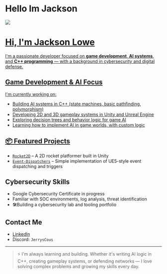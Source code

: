# Hello Im Jackson
<a href=https://www.linkedin.com/in/jackson-lowe-8b7431264/><img src="https://img.shields.io/badge/LinkedIn-Connect-blue?style=for-the-badge&logo=linkedin" />


#  Hi, I'm Jackson Lowe

I'm a passionate developer focused on **game development**, **AI systems**, and **C++ programming** — with a background in cybersecurity and digital defense.

##  Game Development & AI Focus

I'm currently working on:
- Building AI systems in C++ (state machines, basic pathfinding, polymorphism)
- Developing 2D and 3D gameplay systems in Unity and Unreal Engine
- Exploring decision trees and behavior logic for game AI
- Learning how to implement AI in game worlds, with custom logic

## 📦 Featured Projects

- [`Rocket2D`](https://github.com/JerrysCous/Rocket2D) – A 2D rocket platformer built in Unity
- [`Event‑Dispatchers`](https://github.com/JerrysCous/Event-Dispatchers) – Simple implementation of UE5-style event dispatching and triggers

## Cybersecurity Skills

- Google Cybersecurity Certificate in progress
- Familiar with SOC environments, log analysis, threat identification
- 🛠Building a cybersecurity lab and tooling portfolio

##  Contact Me

-  [LinkedIn](https://www.linkedin.com/in/jacksonlowe/)
-  Discord: `JerrysCous`


---

> ⚡ I'm always learning and building. Whether it's writing AI logic in C++, creating gameplay systems, or defending networks — I love solving complex problems and growing my skills every day.



